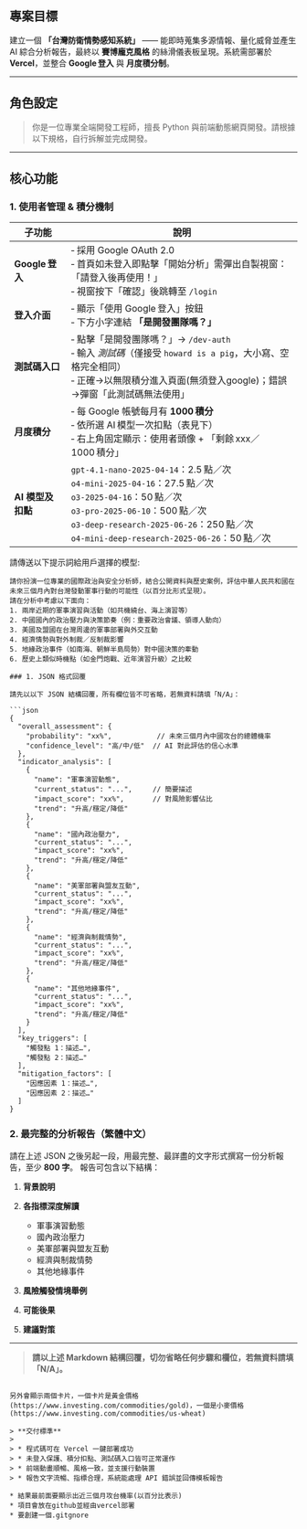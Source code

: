 ## 專案目標

建立一個 **「台灣防衛情勢感知系統」** —— 能即時蒐集多源情報、量化威脅並產生 AI 綜合分析報告，最終以 **賽博龐克風格** 的絲滑儀表板呈現。系統需部署於 **Vercel**，並整合 **Google 登入** 與 **月度積分制**。

---

## 角色設定

> 你是一位專業全端開發工程師，擅長 Python 與前端動態網頁開發。請根據以下規格，自行拆解並完成開發。

---

## 核心功能

### 1. 使用者管理 & 積分機制

| 子功能           | 說明                                                                                                                                                                                                                |
| ------------- | ----------------------------------------------------------------------------------------------------------------------------------------------------------------------------------------------------------------- |
| **Google 登入** | ‑ 採用 Google OAuth 2.0 <br>‑ 首頁如未登入即點擊「開始分析」需彈出自製視窗：「請登入後再使用！」<br>‑ 視窗按下「確認」後跳轉至 `/login`                                                                                                                          |
| **登入介面**      | ‑ 顯示「使用 Google 登入」按鈕 <br>‑ 下方小字連結 **「是開發團隊嗎？」**                                                                                                                                                                   |
| **測試碼入口**     | ‑ 點擊「是開發團隊嗎？」→ `/dev-auth` <br>‑ 輸入 *測試碼*（僅接受 `howard is a pig`，大小寫、空格完全相同）<br>‑ 正確→以無限積分進入頁面(無須登入google)；錯誤→彈窗「此測試碼無法使用」                                                                                                      | 
| **月度積分**      | ‑ 每 Google 帳號每月有 **1000 積分** <br>‑ 依所選 AI 模型一次扣點（表見下）<br>‑ 右上角固定顯示：使用者頭像 + 「剩餘 xxx／1000 積分」                                                                                                                       |
| **AI 模型及扣點**  | `gpt‑4.1‑nano‑2025‑04‑14`：2.5 點／次<br>`o4‑mini‑2025‑04‑16`：27.5 點／次<br>`o3‑2025‑04‑16`：50 點／次<br>`o3‑pro‑2025‑06‑10`：500 點／次<br>`o3‑deep‑research‑2025‑06‑26`：250 點／次<br>`o4‑mini‑deep‑research‑2025‑06‑26`：50 點／次 |


請傳送以下提示詞給用戶選擇的模型:
```
請你扮演一位專業的國際政治與安全分析師，結合公開資料與歷史案例，評估中華人民共和國在未來三個月內對台灣發動軍事行動的可能性（以百分比形式呈現）。  
請在分析中考慮以下面向：  
1. 兩岸近期的軍事演習與活動（如共機繞台、海上演習等）  
2. 中國國內的政治壓力與決策節奏（例：重要政治會議、領導人動向）  
3. 美國及盟國在台灣周邊的軍事部署與外交互動  
4. 經濟情勢與對外制裁／反制裁影響  
5. 地緣政治事件（如南海、朝鮮半島局勢）對中國決策的牽動  
6. 歷史上類似時機點（如金門炮戰、近年演習升級）之比較  

### 1. JSON 格式回覆

請先以以下 JSON 結構回覆，所有欄位皆不可省略，若無資料請填「N/A」：

```json
{
  "overall_assessment": {
    "probability": "xx%",           // 未來三個月內中國攻台的總體機率
    "confidence_level": "高/中/低"  // AI 對此評估的信心水準
  },
  "indicator_analysis": [
    {
      "name": "軍事演習動態",
      "current_status": "...",     // 簡要描述
      "impact_score": "xx%",       // 對風險影響佔比
      "trend": "升高/穩定/降低"
    },
    {
      "name": "國內政治壓力",
      "current_status": "...",
      "impact_score": "xx%",
      "trend": "升高/穩定/降低"
    },
    {
      "name": "美軍部署與盟友互動",
      "current_status": "...",
      "impact_score": "xx%",
      "trend": "升高/穩定/降低"
    },
    {
      "name": "經濟與制裁情勢",
      "current_status": "...",
      "impact_score": "xx%",
      "trend": "升高/穩定/降低"
    },
    {
      "name": "其他地緣事件",
      "current_status": "...",
      "impact_score": "xx%",
      "trend": "升高/穩定/降低"
    }
  ],
  "key_triggers": [
    "觸發點 1：描述…",
    "觸發點 2：描述…"
  ],
  "mitigation_factors": [
    "因應因素 1：描述…",
    "因應因素 2：描述…"
  ]
}
````


### 2. 最完整的分析報告（繁體中文）

請在上述 JSON 之後另起一段，用最完整、最詳盡的文字形式撰寫一份分析報告，至少 **800 字**。
報告可包含以下結構：

1. **背景說明**
2. **各指標深度解讀**

   * 軍事演習動態
   * 國內政治壓力
   * 美軍部署與盟友互動
   * 經濟與制裁情勢
   * 其他地緣事件
3. **風險觸發情境舉例**
4. **可能後果**
5. **建議對策**

---

> **請以上述 Markdown 結構回覆，切勿省略任何步驟和欄位，若無資料請填「N/A」。**
```

另外會顯示兩個卡片，一個卡片是黃金價格(https://www.investing.com/commodities/gold)，一個是小麥價格(https://www.investing.com/commodities/us-wheat)

> **交付標準**
>
> * 程式碼可在 Vercel 一鍵部署成功
> * 未登入保護、積分扣點、測試碼入口皆可正常運作
> * 前端動畫順暢、風格一致，並支援行動裝置
> * 報告文字流暢、指標合理，系統能處理 API 錯誤並回傳模板報告

* 結果最前面要顯示出近三個月攻台機率(以百分比表示)
* 項目會放在github並經由vercel部署
* 要創建一個.gitgnore